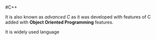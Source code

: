 #C++
It is also known as *advanced C* as it was developed with features of C added with **Object Oriented Programming** features.
It is widely used language